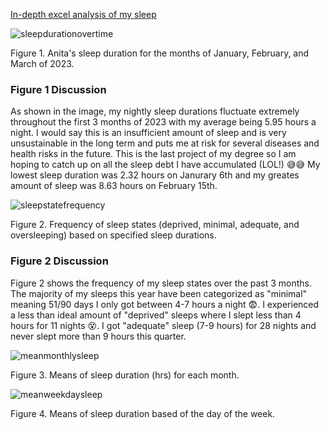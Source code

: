 [In-depth excel analysis of my sleep](https://github.com/anita-westfalewski/381_FinalProject/files/11196914/KNES381finalprojectexcel.xlsx)

![sleepdurationovertime](https://user-images.githubusercontent.com/123666891/231236719-b06e235e-e805-4496-ae86-0b14cef4bf61.jpg)
<p> Figure 1. Anita's sleep duration for the months of January, February, and March of 2023. </p>

### Figure 1 Discussion
As shown in the image, my nightly sleep durations fluctuate extremely throughout the first 3 months of 2023 with my average being 5.95 hours a night. I would say this is an insufficient amount of sleep and is very unsustainable in the long term and puts me at risk for several diseases and health risks in the future. This is the last project of my degree so I am hoping to catch up on all the sleep debt I have accumulated (LOL!) 😅😅 My lowest sleep duration was 2.32 hours on Janurary 6th and my greates amount of sleep was 8.63 hours on February 15th. 

![sleepstatefrequency](https://user-images.githubusercontent.com/123666891/231237304-b8c45ef3-6381-4e86-b313-34fcea2b4c26.jpg)
<p> Figure 2. Frequency of sleep states (deprived, minimal, adequate, and oversleeping) based on specified sleep durations. </p>

### Figure 2 Discussion
Figure 2 shows the frequency of my sleep states over the past 3 months. The majority of my sleeps this year have been categorized as "minimal" meaning 51/90 days I only got between 4-7 hours a night 😨. I experienced a less than ideal amount of "deprived" sleeps where I slept less than 4 hours for 11 nights 😵. I got "adequate" sleep (7-9 hours) for 28 nights and never slept more than 9 hours this quarter.

![meanmonthlysleep](https://user-images.githubusercontent.com/123666891/231238931-08f94fe4-9ecd-452f-9eb6-766e9bd85b28.jpg)
<p> Figure 3. Means of sleep duration (hrs) for each month. </p>
  
![meanweekdaysleep](https://user-images.githubusercontent.com/123666891/231239266-a84341cc-7ac0-4149-9e80-dc4315f054a5.jpg)
<p> Figure 4. Means of sleep duration based of the day of the week. </p>
  

 



